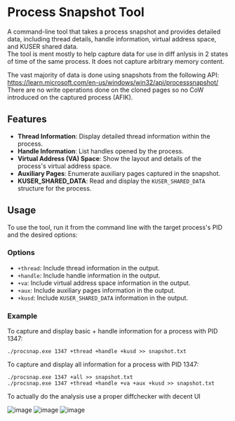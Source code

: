 # Process Snapshot Tool

A command-line tool that takes a process snapshot and provides detailed data, including thread details, handle information, virtual address space, and KUSER shared data.  
The tool is ment mostly to help capture data for use in diff anlysis in 2 states of time of the same process. It does not capture arbitrary memory content.

The vast majority of data is done using snapshots from the following API:
https://learn.microsoft.com/en-us/windows/win32/api/processsnapshot/  
There are no write operations done on the cloned pages so no CoW introduced on the captured process (AFIK).

## Features

- **Thread Information**: Display detailed thread information within the process.
- **Handle Information**: List handles opened by the process.
- **Virtual Address (VA) Space**: Show the layout and details of the process's virtual address space.
- **Auxiliary Pages**: Enumerate auxiliary pages captured in the snapshot.
- **KUSER_SHARED_DATA**: Read and display the `KUSER_SHARED_DATA` structure for the process.

## Usage

To use the tool, run it from the command line with the target process's PID and the desired options:


### Options

- `+thread`: Include thread information in the output.
- `+handle`: Include handle information in the output.
- `+va`: Include virtual address space information in the output.
- `+aux`: Include auxiliary pages information in the output.
- `+kusd`: Include `KUSER_SHARED_DATA` information in the output.

### Example

To capture and display basic + handle information for a process with PID 1347:  
```
./procsnap.exe 1347 +thread +handle +kusd >> snapshot.txt
```
To capture and display all information for a process with PID 1347:
```
./procsnap.exe 1347 +all >> snapshot.txt
./procsnap.exe 1347 +thread +handle +va +aux +kusd >> snapshot.txt
```

To actually do the analysis use a proper diffchecker with decent UI

![image](https://github.com/Argentix03/ProcSnap/assets/39255806/79bdcaae-c38b-4fa0-a1ed-4c4793fa9a6d)
![image](https://github.com/Argentix03/ProcSnap/assets/39255806/d0c1217b-8516-4f21-af0d-5b04aef7d705)
![image](https://github.com/Argentix03/ProcSnap/assets/39255806/e2e8492d-f76d-4b05-856e-c31eb13fcb3b)



